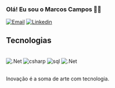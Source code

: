 ### Olá! Eu sou o Marcos Campos 🖐🏻

[![Email](https://img.shields.io/badge/Gmail-D14836?style=for-the-badge&logo=gmail&logoColor=white)](mgcampos@gmail.com)
[![Linkedin](https://img.shields.io/badge/LinkedIn-0077B5?style=for-the-badge&logo=linkedin&logoColor=white)](https://www.linkedin.com/in/marcos-guimar%C3%A3es-de-campos/)

## Tecnologias

<div style="display: inline_block"><br/>
<img align="center" alt=".Net" src="https://img.shields.io/badge/.NET-5C2D91?style=for-the-badge&logo=.net&logoColor=white"/>
<img align="center" alt="csharp" src="https://img.shields.io/badge/C%23-239120?style=for-the-badge&logo=c-sharp&logoColor=white"/>
<img align="center" alt="sql" src="https://img.shields.io/badge/MySQL-00000F?style=for-the-badge&logo=mysql&logoColor=white"/>
<img align="center" alt=".Net" src="https://img.shields.io/badge/Python-14354C?style=for-the-badge&logo=python&logoColor=white"/>
</div><br/>

Inovação é a soma de arte com tecnologia.

